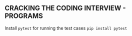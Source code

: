 ## CRACKING THE CODING INTERVIEW - PROGRAMS
Install `pytest` for running the test cases `pip install pytest`
